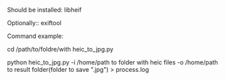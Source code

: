 Should be installed:
libheif

Optionally::
exiftool

Command example:

cd /path/to/foldre/with heic_to_jpg.py

python heic_to_jpg.py -i /home/path to folder with heic files -o /home/path to result folder(folder to save ".jpg") > process.log
